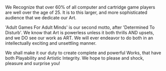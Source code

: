 We Recognize that over 60% of all computer and cartridge game players are well over the age of 25. It is to this larger, and more sophisticated audience that we dedicate our Art.

'Adult Games For Adult Minds' is our second motto, after 'Determined To Disturb'. We know that Art is powerless unless it both thrills AND upsets, and we DO see our work as ART. We will ever endeavor to do both in an intellectually exciting and unsettling manner.

We shall make it our duty to create complete and powerful Works, that have both Playability and Artistic Integrity. We hope to please and shock, pleasure and surprise you!
